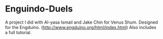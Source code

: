 # Enguindo-Duels
A project I did with Al-yasa Ismail and Jake Chin for Venus Shum. Designed for the Engduino. (http://www.engduino.org/html/index.html) Also includes a full tutorial.
